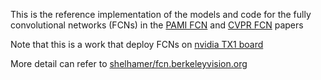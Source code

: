 This is the reference implementation of the models and code for the fully convolutional networks (FCNs) in the [PAMI FCN](https://arxiv.org/abs/1605.06211) and [CVPR FCN](http://www.cv-foundation.org/openaccess/content_cvpr_2015/html/Long_Fully_Convolutional_Networks_2015_CVPR_paper.html) papers

Note that this is a work that deploy FCNs on [nvidia TX1 board](http://www.nvidia.com/object/jetson-tx1-dev-kit.html)

More detail can refer to [shelhamer/fcn.berkeleyvision.org](https://github.com/shelhamer/fcn.berkeleyvision.org)